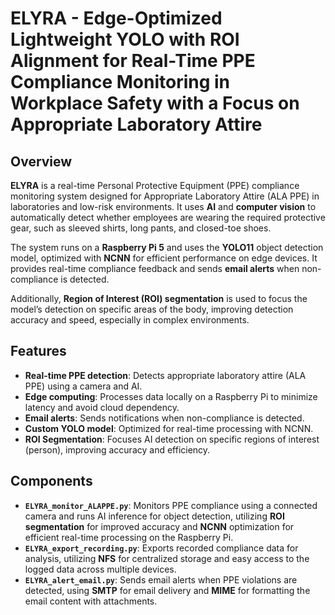 # ELYRA - Edge-Optimized Lightweight YOLO with ROI Alignment for Real-Time PPE Compliance Monitoring in Workplace Safety with a Focus on Appropriate Laboratory Attire

## Overview

**ELYRA** is a real-time Personal Protective Equipment (PPE) compliance monitoring system designed for Appropriate Laboratory Attire (ALA PPE) in laboratories and low-risk environments. It uses **AI** and **computer vision** to automatically detect whether employees are wearing the required protective gear, such as sleeved shirts, long pants, and closed-toe shoes.

The system runs on a **Raspberry Pi 5** and uses the **YOLO11** object detection model, optimized with **NCNN** for efficient performance on edge devices. It provides real-time compliance feedback and sends **email alerts** when non-compliance is detected.

Additionally, **Region of Interest (ROI) segmentation** is used to focus the model’s detection on specific areas of the body, improving detection accuracy and speed, especially in complex environments.

## Features

- **Real-time PPE detection**: Detects appropriate laboratory attire (ALA PPE) using a camera and AI.
- **Edge computing**: Processes data locally on a Raspberry Pi to minimize latency and avoid cloud dependency.
- **Email alerts**: Sends notifications when non-compliance is detected.
- **Custom YOLO model**: Optimized for real-time processing with NCNN.
- **ROI Segmentation**: Focuses AI detection on specific regions of interest (person), improving accuracy and efficiency.

## Components

- **`ELYRA_monitor_ALAPPE.py`**: Monitors PPE compliance using a connected camera and runs AI inference for object detection, utilizing **ROI segmentation** for improved accuracy and **NCNN** optimization for efficient real-time processing on the Raspberry Pi.
- **`ELYRA_export_recording.py`**: Exports recorded compliance data for analysis, utilizing **NFS** for centralized storage and easy access to the logged data across multiple devices.
- **`ELYRA_alert_email.py`**: Sends email alerts when PPE violations are detected, using **SMTP** for email delivery and **MIME** for formatting the email content with attachments.

